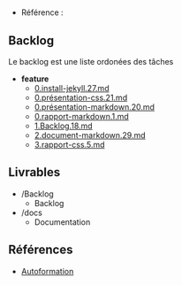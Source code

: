 #  

- Référence :   

 

## Backlog 

Le backlog est une liste ordonées des tâches 

- **feature** 
  - [0.install-jekyll.27.md](./Backlog/feature/0.install-jekyll.27.md) 
  - [0.présentation-css.21.md](./Backlog/feature/0.présentation-css.21.md) 
  - [0.présentation-markdown.20.md](./Backlog/feature/0.présentation-markdown.20.md) 
  - [0.rapport-markdown.1.md](./Backlog/feature/0.rapport-markdown.1.md) 
  - [1.Backlog.18.md](./Backlog/feature/1.Backlog.18.md) 
  - [2.document-markdown.29.md](./Backlog/feature/2.document-markdown.29.md) 
  - [3.rapport-css.5.md](./Backlog/feature/3.rapport-css.5.md) 
## Livrables 

 

- /Backlog 
  - Backlog 
- /docs 
  - Documentation 
## Références 

 

- [Autoformation](#) 

